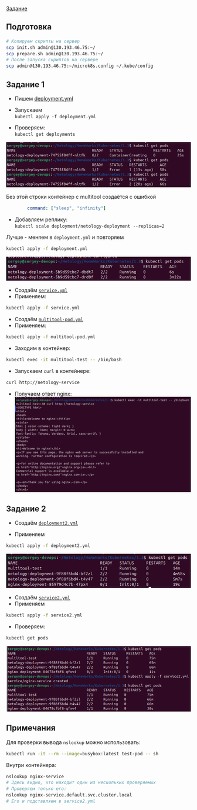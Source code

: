 [Задание](https://github.com/netology-code/kuber-homeworks/blob/main/1.3/1.3.md)

## Подготовка
```bash
# Копируем скрипты на сервер
scp init.sh admin@130.193.46.75:~/
scp prepare.sh admin@130.193.46.75:~/
# После запуска скриптов на сервере
scp admin@130.193.46.75:~/microk8s.config ~/.kube/config
```

## Задание 1
- Пишем [deployment.yml](deployment.yml)
- Запускаем  
`kubectl apply -f deployment.yml`

- Проверяем:  
`kubectl get deployments`

![create deployment](images/image01.png)

Без этой строки контейнер с multitool создаётся с ошибкой
```yml
        command: ["sleep", "infinity"]
```

- Добавляем реплику:  
`kubectl scale deployment/netology-deployment --replicas=2`

Лучше - меняем в `deployment.yml` и повторяем
```bash
kubectl apply -f deployment.yml
```

![change replicas](images/image02.png)

- Создаём [`service.yml`](service.yml)
- Применяем:  
```bash
kubectl apply -f service.yml
```
- Создаём [`multitool-pod.yml`](multitool-pod.yml)
- Применяем:
```bash
kubectl apply -f multitool-pod.yml
```
- Заходим в контейнер:
```bash
kubectl exec -it multitool-test -- /bin/bash
```
- Запускаем `curl` в контейнере:
```bash
curl http://netology-service
```
- Получаем ответ nginx:
![curl](images/image03.png)

## Задание 2
- Создаём [`deployment2.yml`](deployment2.yml)

- Применяем
```bash
kubectl apply -f deployment2.yml
```
![apply deployment2](images/image04.png)

- Создаём [`service2.yml`](service2.yml)
- Применяем
```bash
kubectl apply -f service2.yml
```
- Проверяем:
```bash
kubectl get pods
```
![check pods](images/image05.png)

## Примечания
Для проверки вывода `nslookup` можно использовать:
```bash
kubectl run -it --rm --image=busybox:latest test-pod -- sh
```
Внутри контейнера:
```bash
nslookup nginx-service
# Здесь видно, что находит один из нескольких проверяемых
# Проверяем только его:
nslookup nginx-service.default.svc.cluster.local
# Его и подставляем в service2.yml
```
